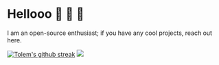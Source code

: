 # Hellooo :wave: 👾 🔄
I am an open-source enthusiast; if you have any cool projects, reach out here.

[![Tolem's github streak](https://github-readme-streak-stats.herokuapp.com/?user=tolem)](https://github.com/tolem)
![](https://komarev.com/ghpvc/?username=tolem&color=A4CEE5)
